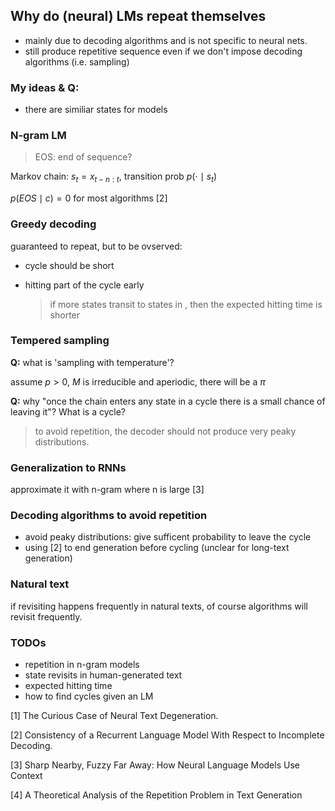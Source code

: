 ## Why do (neural) LMs repeat themselves

- mainly due to decoding algorithms and is not specific to neural nets.
- still produce repetitive sequence even if we don't impose decoding algorithms (i.e. sampling)

### My ideas & Q:

- there are similiar states for models


### N-gram LM

> EOS: end of sequence?

Markov chain: $s_{t}=x_{t-n: t}$, transition prob $p\left(\cdot \mid s_{t}\right)$

$p(EOS \mid c)=0$ for most algorithms [2]

### Greedy  decoding

guaranteed to repeat, but to be ovserved:

- cycle should be short

- hitting part of the cycle early

  > if more states transit to states in , then the expected hitting time is shorter

### Tempered sampling

**Q:** what is 'sampling with temperature'?

assume $p>0$, $M$ is irreducible and aperiodic, there will be a $\pi$ 

**Q:** why "once the chain enters any state in a cycle there is a small chance of leaving it"?  What is a cycle?

> to avoid repetition, the decoder should not produce very peaky distributions.

### Generalization to RNNs

approximate it with n-gram where n is large [3]

### Decoding algorithms to avoid repetition

- avoid peaky distributions: give sufficent probability to leave the cycle
- using [2] to end generation before cycling (unclear for long-text generation)

### Natural text

if revisiting happens frequently in natural texts, of course algorithms will revisit frequently.

### TODOs

- repetition in n-gram models 
- state revisits in human-generated text 
- expected hitting time 
- how to find cycles given an LM

[1] The Curious Case of Neural Text Degeneration.

[2] Consistency of a Recurrent Language Model With Respect to Incomplete Decoding.

[3] Sharp Nearby, Fuzzy Far Away: How Neural Language Models Use Context

[4] A Theoretical Analysis of the Repetition Problem in Text Generation





